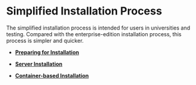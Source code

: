 # Simplified Installation Process<a name="EN-US_TOPIC_0000001091808516"></a>

The simplified installation process is intended for users in universities and testing. Compared with the enterprise-edition installation process, this process is simpler and quicker.

-   **[Preparing for Installation](preparing-for-installation.md)**  

-   **[Server Installation](Server-based-Installation.md)**

-   **[Container-based Installation](Container-based-Installation.md)**
